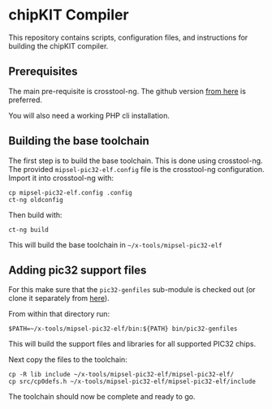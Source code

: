 chipKIT Compiler
================

This repository contains scripts, configuration files, and instructions for
building the chipKIT compiler.

Prerequisites
-------------

The main pre-requisite is crosstool-ng.  The github version 
[from here](https://github.com/crosstool-ng/crosstool-ng) is preferred.

You will also need a working PHP cli installation.

Building the base toolchain
---------------------------

The first step is to build the base toolchain.  This is done using crosstool-ng.
The provided `mipsel-pic32-elf.config` file is the crosstool-ng configuration.
Import it into crosstool-ng with:

```
cp mipsel-pic32-elf.config .config
ct-ng oldconfig
```

Then build with:

```
ct-ng build
```

This will build the base toolchain in `~/x-tools/mipsel-pic32-elf`

Adding pic32 support files
--------------------------

For this make sure that the `pic32-genfiles` sub-module is checked out (or
clone it separately from [here](https://github.com/MajenkoProjects/pic32-genfiles)).

From within that directory run:

```
$PATH=~/x-tools/mipsel-pic32-elf/bin:${PATH} bin/pic32-genfiles
```

This will build the support files and libraries for all supported PIC32 chips.

Next copy the files to the toolchain:

```
cp -R lib include ~/x-tools/mipsel-pic32-elf/mipsel-pic32-elf/
cp src/cp0defs.h ~/x-tools/mipsel-pic32-elf/mipsel-pic32-elf/include
```

The toolchain should now be complete and ready to go.
